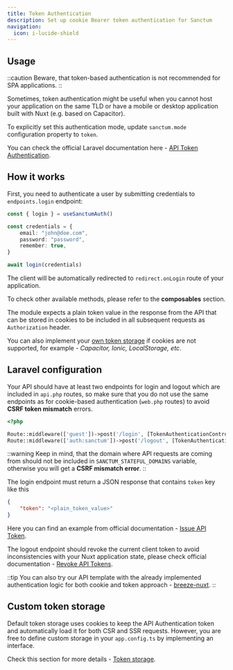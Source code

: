 ```yaml
---
title: Token Authentication
description: Set up cookie Bearer token authentication for Sanctum
navigation:
  icon: i-lucide-shield
---
```


## Usage

::caution
Beware, that token-based authentication is not recommended for SPA applications.
::

Sometimes, token authentication might be useful when you cannot host your application on the same TLD 
or have a mobile or desktop application built with Nuxt (e.g. based on Capacitor).

To explicitly set this authentication mode, update `sanctum.mode` configuration property to `token`.

You can check the official Laravel documentation here - [API Token Authentication](https://laravel.com/docs/12.x/sanctum#api-token-authentication).

## How it works

First, you need to authenticate a user by submitting credentials to `endpoints.login` endpoint:

```typescript
const { login } = useSanctumAuth()

const credentials = {
    email: "john@doe.com",
    password: "password",
    remember: true,
}

await login(credentials)
```

The client will be automatically redirected to `redirect.onLogin` route of your application.

To check other available methods, please refer to the **composables** section.

The module expects a plain token value in the response from the API that can be stored in 
cookies to be included in all subsequent requests as `Authorization` header.

You can also implement your [own token storage](https://sanctum.manchenkoff.me/advanced/token-storage) 
if cookies are not supported, for example - *Capacitor, Ionic, LocalStorage, etc*.

## Laravel configuration

Your API should have at least two endpoints for login and logout which are included in `api.php` routes, 
so make sure that you do not use the same endpoints as for cookie-based authentication (`web.php` routes) 
to avoid **CSRF token mismatch** errors.

```php [routes/api.php]
<?php 

Route::middleware(['guest'])->post('/login', [TokenAuthenticationController::class, 'store']);
Route::middleware(['auth:sanctum'])->post('/logout', [TokenAuthenticationController::class, 'destroy']);
```

::warning
Keep in mind, that the domain where API requests are coming from should not be 
included in `SANCTUM_STATEFUL_DOMAINS` variable, otherwise you will get a **CSRF mismatch error**.
::

The login endpoint must return a JSON response that contains `token` key like this

```json
{
    "token": "<plain_token_value>"
}
```

Here you can find an example from official documentation - [Issue API Token](https://laravel.com/docs/12.x/sanctum#issuing-api-tokens).

The logout endpoint should revoke the current client token to avoid inconsistencies with your Nuxt application state, 
please check official documentation - [Revoke API Tokens](https://laravel.com/docs/12.x/sanctum#revoking-tokens).

::tip
You can also try our API template with the already implemented authentication 
logic for both cookie and token approach - [breeze-nuxt](/advanced/breeze-nuxt-template).
::

## Custom token storage

Default token storage uses cookies to keep the API Authentication token and automatically load it for both CSR and SSR requests. 
However, you are free to define custom storage in your `app.config.ts` by implementing an interface.

Check this section for more details - [Token storage](/advanced/token-storage).
